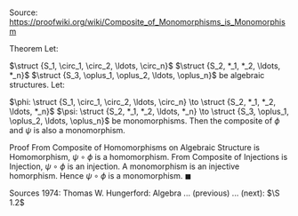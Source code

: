 # 

Source: https://proofwiki.org/wiki/Composite_of_Monomorphisms_is_Monomorphism

Theorem
Let:

$\struct {S_1, \circ_1, \circ_2, \ldots, \circ_n}$
$\struct {S_2, *_1, *_2, \ldots, *_n}$
$\struct {S_3, \oplus_1, \oplus_2, \ldots, \oplus_n}$
be algebraic structures.
Let:

$\phi: \struct {S_1, \circ_1, \circ_2, \ldots, \circ_n} \to \struct {S_2, *_1, *_2, \ldots, *_n}$
$\psi: \struct {S_2, *_1, *_2, \ldots, *_n} \to \struct {S_3, \oplus_1, \oplus_2, \ldots, \oplus_n}$
be monomorphisms.
Then the composite of $\phi$ and $\psi$ is also a monomorphism.


Proof
From Composite of Homomorphisms on Algebraic Structure is Homomorphism, $\psi \circ \phi$ is a homomorphism.
From Composite of Injections is Injection, $\psi \circ \phi$ is an injection.
A monomorphism is an injective homorphism.
Hence $\psi \circ \phi$ is a monomorphism.
$\blacksquare$


Sources
1974: Thomas W. Hungerford: Algebra ... (previous) ... (next): $\S 1.2$




